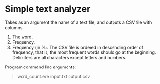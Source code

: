 # Simple text analyzer

Takes as an argument the name of a text file, and outputs a CSV file with columns:

1. The word.
2. Frequency.
3. Frequency (in %).
   The CSV file is ordered in descending order of frequency, that is, the most frequent words should go at the beginning. Delimiters are all characters except letters and numbers.

Program command line arguments:

> word_count.exe input.txt output.csv


